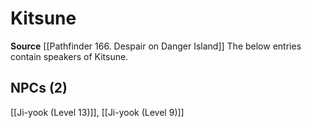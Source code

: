 ﻿---
id: '86'
name: Kitsune
rarity: Uncommon
source: '[[DATABASE/source/Pathfinder 166. Despair on Danger Island|Pathfinder #166:
  Despair on Danger Island]]'
trait:
- '[[DATABASE/trait/Uncommon|Uncommon]]'
type: Language

---
# Kitsune

**Source** [[Pathfinder 166. Despair on Danger Island]]
The below entries contain speakers of Kitsune.

## NPCs (2)

[[Ji-yook (Level 13)]], [[Ji-yook (Level 9)]]